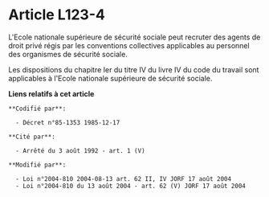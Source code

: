 # Article L123-4

L'Ecole nationale supérieure de sécurité sociale peut recruter des agents de droit privé régis par les conventions
collectives applicables au personnel des organismes de sécurité sociale.

Les dispositions du chapitre Ier du titre IV du livre IV du code du travail sont applicables à l'Ecole nationale supérieure
de sécurité sociale.

**Liens relatifs à cet article**

	**Codifié par**:

	  - Décret n°85-1353 1985-12-17

	**Cité par**:

	  - Arrêté du 3 août 1992 - art. 1 (V)

	**Modifié par**:

	  - Loi n°2004-810 2004-08-13 art. 62 II, IV JORF 17 août 2004
	  - Loi n°2004-810 du 13 août 2004 - art. 62 (V) JORF 17 août 2004
